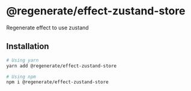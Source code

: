 # @regenerate/effect-zustand-store

Regenerate effect to use zustand

## Installation

```bash
# Using yarn
yarn add @regenerate/effect-zustand-store

# Using npm
npm i @regenerate/effect-zustand-store
```
